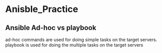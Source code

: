 # Anisble_Practice

Ansible Ad-hoc vs playbook 
----------------------------------------------------------------------
ad-hoc commands are used for doing simple tasks on the target servers.
playbook is used for doing the multiple tasks on the target servers
